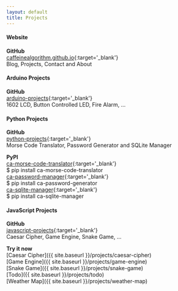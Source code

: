 ```yaml
---
layout: default
title: Projects
---
```


#### Website

**GitHub**  
[caffeinealgorithm.github.io](https://github.com/caffeinealgorithm/caffeinealgorithm.github.io){:target='_blank'}  
Blog, Projects, Contact and About

#### Arduino Projects

**GitHub**  
[arduino-projects](https://github.com/caffeinealgorithm/arduino-projects){:target='_blank'}  
1602 LCD, Button Controlled LED, Fire Alarm, ...

#### Python Projects

**GitHub**  
[python-projects](https://github.com/caffeinealgorithm/python-projects){:target='_blank'}  
Morse Code Translator, Password Generator and SQLite Manager

**PyPI**  
[ca-morse-code-translator](https://pypi.python.org/pypi/ca-morse-code-translator/1.0){:target='_blank'}  
$ pip install ca-morse-code-translator  
[ca-password-manager](https://pypi.python.org/pypi/ca-password-generator/1.0){:target='_blank'}  
$ pip install ca-password-generator  
[ca-sqlite-manager](https://pypi.python.org/pypi/ca-sqlite-manager/1.0){:target='_blank'}  
$ pip install ca-sqlite-manager

#### JavaScript Projects

**GitHub**  
[javascript-projects](https://github.com/caffeinealgorithm/javascript-projects){:target='_blank'}  
Caesar Cipher, Game Engine, Snake Game, ...

**Try it now**  
[Caesar Cipher]({{ site.baseurl }}/projects/caesar-cipher)  
[Game Engine]({{ site.baseurl }}/projects/game-engine)  
[Snake Game]({{ site.baseurl }}/projects/snake-game)  
[Todo]({{ site.baseurl }}/projects/todo)  
[Weather Map]({{ site.baseurl }}/projects/weather-map)